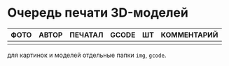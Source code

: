 # Очередь печати 3D-моделей


| ФОТО | АВТОР | ПЕЧАТАЛ | GCODE | ШТ | КОММЕНТАРИЙ |
|:-----:|:-------:|:---------:|:-----:|:---:|:-----------------|
|       |         |           |       |     |                  |

для картинок и моделей отдельные папки `img`, `gcode`.
